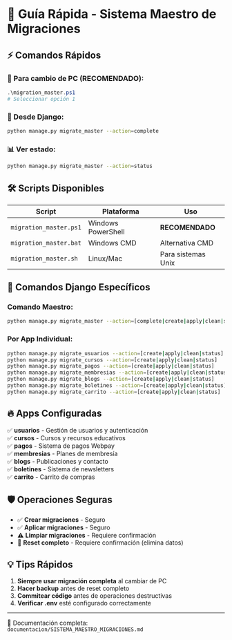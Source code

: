 # 🚀 Guía Rápida - Sistema Maestro de Migraciones

## ⚡ Comandos Rápidos

### 🔄 Para cambio de PC (RECOMENDADO):
```powershell
.\migration_master.ps1
# Seleccionar opción 1
```

### 🐍 Desde Django:
```bash
python manage.py migrate_master --action=complete
```

### 📊 Ver estado:
```bash
python manage.py migrate_master --action=status
```

## 🛠️ Scripts Disponibles

| Script | Plataforma | Uso |
|--------|------------|-----|
| `migration_master.ps1` | Windows PowerShell | **RECOMENDADO** |
| `migration_master.bat` | Windows CMD | Alternativa CMD |
| `migration_master.sh` | Linux/Mac | Para sistemas Unix |

## 🎯 Comandos Django Específicos

### Comando Maestro:
```bash
python manage.py migrate_master --action=[complete|create|apply|clean|status|reset]
```

### Por App Individual:
```bash
python manage.py migrate_usuarios --action=[create|apply|clean|status]
python manage.py migrate_cursos --action=[create|apply|clean|status]
python manage.py migrate_pagos --action=[create|apply|clean|status]
python manage.py migrate_membresias --action=[create|apply|clean|status]
python manage.py migrate_blogs --action=[create|apply|clean|status]
python manage.py migrate_boletines --action=[create|apply|clean|status]
python manage.py migrate_carrito --action=[create|apply|clean|status]
```

## 🔥 Apps Configuradas

✅ **usuarios** - Gestión de usuarios y autenticación  
✅ **cursos** - Cursos y recursos educativos  
✅ **pagos** - Sistema de pagos Webpay  
✅ **membresias** - Planes de membresía  
✅ **blogs** - Publicaciones y contacto  
✅ **boletines** - Sistema de newsletters  
✅ **carrito** - Carrito de compras  

## 🛡️ Operaciones Seguras

- ✅ **Crear migraciones** - Seguro
- ✅ **Aplicar migraciones** - Seguro  
- ⚠️ **Limpiar migraciones** - Requiere confirmación
- 🚨 **Reset completo** - Requiere confirmación (elimina datos)

## 💡 Tips Rápidos

1. **Siempre usar migración completa** al cambiar de PC
2. **Hacer backup** antes de reset completo
3. **Commitear código** antes de operaciones destructivas
4. **Verificar .env** esté configurado correctamente

---
📖 Documentación completa: `documentacion/SISTEMA_MAESTRO_MIGRACIONES.md`
